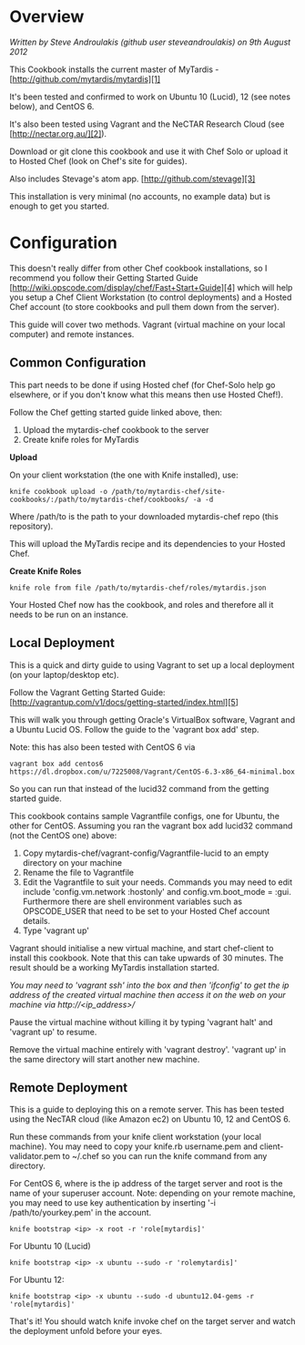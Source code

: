 Overview
========
*Written by Steve Androulakis (github user steveandroulakis) on 9th August 2012*

This Cookbook installs the current master of MyTardis - [http://github.com/mytardis/mytardis][1]

It's been tested and confirmed to work on Ubuntu 10 (Lucid), 12 (see notes below), and CentOS 6.

It's also been tested using Vagrant and the NeCTAR Research Cloud (see [http://nectar.org.au/][2]).

Download or git clone this cookbook and use it with Chef Solo or upload it to Hosted Chef (look on Chef's site for guides).

Also includes Stevage's atom app. [http://github.com/stevage][3]

This installation is very minimal (no accounts, no example data) but is enough to get you started.

Configuration
=============

This doesn't really differ from other Chef cookbook installations, so I recommend you follow their Getting Started Guide [http://wiki.opscode.com/display/chef/Fast+Start+Guide][4] which will help you setup a Chef Client Workstation (to control deployments) and a Hosted Chef account (to store cookbooks and pull them down from the server).

This guide will cover two methods. Vagrant (virtual machine on your local computer) and remote instances.

Common Configuration
-------

This part needs to be done if using Hosted chef (for Chef-Solo help go elsewhere, or if you don't know what this means then use Hosted Chef!).

Follow the Chef getting started guide linked above, then:

 1. Upload the mytardis-chef cookbook to the server
 2. Create knife roles for MyTardis

**Upload**

On your client workstation (the one with Knife installed), use:

    knife cookbook upload -o /path/to/mytardis-chef/site-cookbooks/:/path/to/mytardis-chef/cookbooks/ -a -d

Where /path/to is the path to your downloaded mytardis-chef repo (this repository).

This will upload the MyTardis recipe and its dependencies to your Hosted Chef.

**Create Knife Roles**

    knife role from file /path/to/mytardis-chef/roles/mytardis.json

Your Hosted Chef now has the cookbook, and roles and therefore all it needs to be run on an instance.

Local Deployment
-------

This is a quick and dirty guide to using Vagrant to set up a local deployment (on your laptop/desktop etc).

Follow the Vagrant Getting Started Guide: [http://vagrantup.com/v1/docs/getting-started/index.html][5]

This will walk you through getting Oracle's VirtualBox software, Vagrant and a Ubuntu Lucid OS. Follow the guide to the 'vagrant box add' step.

Note: this has also been tested with CentOS 6 via

    vagrant box add centos6 https://dl.dropbox.com/u/7225008/Vagrant/CentOS-6.3-x86_64-minimal.box

So you can run that instead of the lucid32 command from the getting started guide.

This cookbook contains sample Vagrantfile configs, one for Ubuntu, the other for CentOS. Assuming you ran the vagrant box add lucid32 command (not the CentOS one) above:

 1. Copy mytardis-chef/vagrant-config/Vagrantfile-lucid to an empty directory on your machine
 2. Rename the file to Vagrantfile
 3. Edit the Vagrantfile to suit your needs. Commands you may need to edit include 'config.vm.network :hostonly' and config.vm.boot_mode = :gui. Furthermore there are shell environment variables such as OPSCODE_USER that need to be set to your Hosted Chef account details.
 4. Type 'vagrant up'

Vagrant should initialise a new virtual machine, and start chef-client to install this cookbook. Note that this can take upwards of 30 minutes. The result should be a working MyTardis installation started.

*You may need to 'vagrant ssh' into the box and then 'ifconfig' to get the ip address of the created virtual machine then access it on the web on your machine via http://<ip_address>/*

Pause the virtual machine without killing it by typing 'vagrant halt' and 'vagrant up' to resume.

Remove the virtual machine entirely with 'vagrant destroy'. 'vagrant up' in the same directory will start another new machine.

Remote Deployment
-------

This is a guide to deploying this on a remote server. This has been tested using the NecTAR cloud (like Amazon ec2) on Ubuntu 10, 12 and CentOS 6.

Run these commands from your knife client workstation (your local machine). You may need to copy your knife.rb username.pem and client-validator.pem to ~/.chef so you can run the knife command from any directory.

For CentOS 6, where <ip> is the ip address of the target server and root is the name of your superuser account. Note: depending on your remote machine, you may need to use key authentication by inserting '-i /path/to/yourkey.pem' in the account.

    knife bootstrap <ip> -x root -r 'role[mytardis]'

For Ubuntu 10 (Lucid)

    knife bootstrap <ip> -x ubuntu --sudo -r 'rolemytardis]'

For Ubuntu 12:

    knife bootstrap <ip> -x ubuntu --sudo -d ubuntu12.04-gems -r 'role[mytardis]'

That's it! You should watch knife invoke chef on the target server and watch the deployment unfold before your eyes.

  [1]: http://github.com/mytardis/mytardis
  [2]: http://nectar.org.au/
  [3]: http://github.com/stevage
  [4]: http://wiki.opscode.com/display/chef/Fast+Start+Guide
  [5]: http://vagrantup.com/v1/docs/getting-started/index.html
